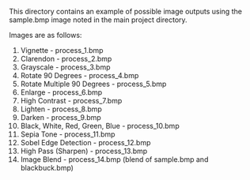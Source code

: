 This directory contains an example of possible image outputs using the sample.bmp image noted in the main project directory. 

Images are as follows:

1. Vignette - process_1.bmp
2. Clarendon - process_2.bmp
3. Grayscale - process_3.bmp
4. Rotate 90 Degrees - process_4.bmp
5. Rotate Multiple 90 Degrees - process_5.bmp
6. Enlarge - process_6.bmp
7. High Contrast - process_7.bmp
8. Lighten - process_8.bmp
9. Darken - process_9.bmp
10. Black, White, Red, Green, Blue - process_10.bmp
11. Sepia Tone - process_11.bmp
12. Sobel Edge Detection - process_12.bmp
13. High Pass (Sharpen) - process_13.bmp
14. Image Blend - process_14.bmp (blend of sample.bmp and blackbuck.bmp)
